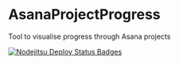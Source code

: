 AsanaProjectProgress
====================

Tool to visualise progress through Asana projects

[![Nodejitsu Deploy Status Badges](https://webhooks.nodejitsu.com/penrosestudio/asana-project-progress.png)](https://webops.nodejitsu.com#penrosestudio/asana-project-progress) 